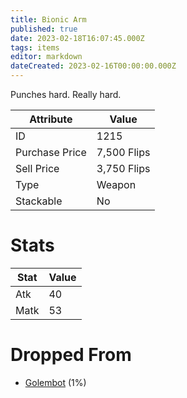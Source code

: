 ```yaml
---
title: Bionic Arm
published: true
date: 2023-02-18T16:07:45.000Z
tags: items
editor: markdown
dateCreated: 2023-02-16T00:00:00.000Z
---
```


Punches hard. Really hard.

|Attribute|Value|
|-|-|
|ID|1215|
|Purchase Price|7,500 Flips|
|Sell Price|3,750 Flips|
|Type|Weapon|
|Stackable|No|

# Stats
|Stat|Value|
|-|-|
|Atk|40|
|Matk|53|

# Dropped From
 * [Golembot](/monsters/golembot.md) (1%)
